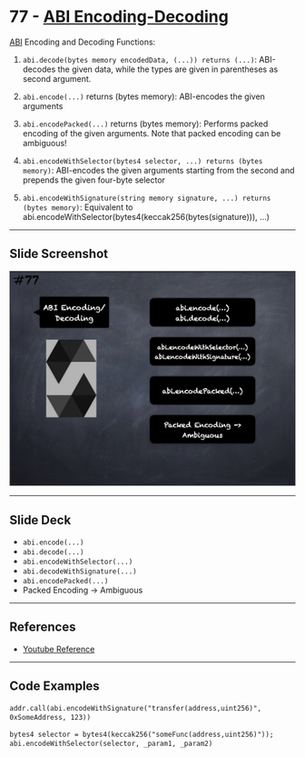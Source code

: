 # 77 - [ABI Encoding-Decoding](ABI%20Encoding-Decoding.md)
[ABI](../1.%20Ethereum101/ABI.md) Encoding and Decoding Functions:

1. `abi.decode(bytes memory encodedData, (...)) returns (...)`: ABI-decodes the given data, while the types are given in parentheses as second argument.
    
2. `abi.encode(...)` returns (bytes memory): ABI-encodes the given arguments
    
3. `abi.encodePacked(...)` returns (bytes memory): Performs packed encoding of the given arguments. Note that packed encoding can be ambiguous!
    
4. `abi.encodeWithSelector(bytes4 selector, ...) returns (bytes memory)`: ABI-encodes the given arguments starting from the second and prepends the given four-byte selector
    
5. `abi.encodeWithSignature(string memory signature, ...) returns (bytes memory)`: Equivalent to abi.encodeWithSelector(bytes4(keccak256(bytes(signature))), …)

___
## Slide Screenshot
![077.png](../../images/2.%20Solidity%20101/077.png)
___
## Slide Deck
- `abi.encode(...)`
- `abi.decode(...)`
- `abi.encodeWithSelector(...)`
- `abi.decodeWithSignature(...)`
- `abi.encodePacked(...)`
- Packed Encoding -> Ambiguous
___
## References
- [Youtube Reference](https://youtu.be/WgU7KKKomMk?t=1377)

___
## Code Examples
```
addr.call(abi.encodeWithSignature("transfer(address,uint256)", 0xSomeAddress, 123))
```

```
bytes4 selector = bytes4(keccak256("someFunc(address,uint256)"));
abi.encodeWithSelector(selector, _param1, _param2)
```


